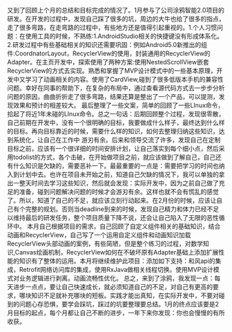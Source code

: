  又到了回顾上个月的总结和目标完成的情况了。1月参与了公司涂鸦智能2.0项目的研发。在开发的过程中，发现自己踩了很多的坑，周边的大牛也给了很多的指点，走了很多弯路，在走弯路的过程中，有些地方还是值得引起重视的。1.个人习惯问题：在使用工具的时候，不熟练:1.AndroidStudio相关的快捷键没有形成体系化。2.研发过程中有些基础相关的知识还需要巩固：例如Android5.0新推出的组件:CoordnatorLayout，RecyclerView的使用，封装通用的RecyclerView的Adapter。在主页开发中，探索使用了两种方案:使用NestedScrollView嵌套RecyclerView的方式去实现。熟悉和掌握了MVP设计模式中的一些基本原理，开发中又学习了动画相关的内容。使用了CardView,碰到了很多低版本手机的兼容性问题。幸好在同事的帮助下，在复杂的布局中，通过查看源代码方式去一步步分析问题的原因，曲曲折折走了很多弯路，结果还算是整出了一个产品，可以提测，发现效果和预计的相差较大。 最后整理了一些文案，简单的回顾了一些LInux命令，拾起了将近1年未碰的LInux命令。总之一句话：后期回顾整个过程，发现很零散，自己前期在开发中，没有一个很明确的目标，我要做成什么样子，最终达到什么样的目标。再向目标靠近的时候，需要什么样的知识，如何去整理归纳这些知识，达到系统化，让自己在工作中 游刃有余。后来和领导交流了许多，发现自己在定制目标之前，应该有一个很详细的时间安排计划，让自己落实到每个细小点，然后采用todolist的方式，各个击破，在开始做项目之前，就应该做到了解自己，自己还有什么知识是欠缺的，需要恶补一下。最最重要的一点是：需要把学习的时间也纳入到计划中去。也许在项目未开始之前，知道自己欠缺的情况下，我可以单独的拿出一整天时间去学习这些知识，然后就会发现：实际开发中，因为之前自己做了充足的准备，碰到问题解决问题的时候才会游刃有余。这样也就不会有慌乱的感觉了。所以，知道了自己的不足，就应该立刻行动起来。在2月份的时候，应该让自己有个完整的规划。否则当deadline到来的时候，发现自己精力和体力已经不足以维持最后的研发任务，整个项目质量下降不说，还会让自己陷入了无限的恶性循环中。
本月自己根据项目的需求，自己回顾了自定义组件相关的基础知识，结合动画和RecyclerView，自己写了一个运用自定义组件和动画知识加载RecyclerView头部动画的案例，有些简陋，但是整个练习的过程，对数学知识,Canvas绘画机制，RecyclerView如何在不破坏原有Adapter基础上添加扩展性能的知识有了整体的运用。本月将继续维护此项目：添加如下支持：和风api的集成，Retrofit网络访问库的集成，使用RxJava做相关线程切换。使用MVP设计模式对业务逻辑进行剥离。动画流畅性优化。
总之，来到了涂鸦，我发现一点：每天进步一点点，要让自己快速成长，就必须知道自己的不足，对自己有更高的要求，哪块知识不足就补充哪块的短板。实践才能出真知，在实际开发中，不要对碰到的问题心存恐惧，要学会踩坑，踩过的坑要整理要总结。1月的终点应该要是2月目标的起点，每个月都让自己不断的进步，一年下来你发现：你也会慢慢的有所收获。

